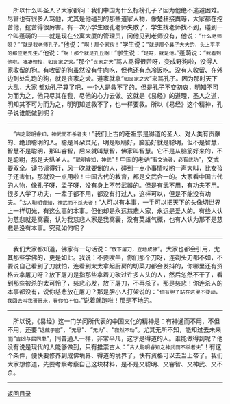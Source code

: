 &emsp;所以什么叫圣人？大家都问：我们中国为什么标榜孔子？因为他绝不逃避困难。尽管也有很多人骂他，尤其是他碰到的那些道家人物，像楚狂接舆等，大家都在挖苦他，挖苦得很厉害。有一次小学生跟孔老师失散了，学生找老师找不到，碰到一个叫蓬萌的——就是现在公寓大厦的管理员，问他见到老师没有，他说：“``什么老师呀？``”“``就是我老师孔子。``”他说：“``啊！那个家伙！``”学生说：“``就是那个鼻子大大的，头上平平的那位老先生。``”他说：“``啊！那个就是孔丘啊！``”学生说：“``是呀，就是他。``”蓬萌说：“``我看到他啦。凄凄惶惶，如丧家之犬。``”那个“``丧家之犬``”骂人骂得很苦呀，变成野狗啦，没得人家收留的狗。有收留的狗虽然没有牛肉吃，但也还有点冷饭吃。没有人收留、在外边到处乱跑的狗，就是丧家之犬。道家就拿“``如丧家之犬``”来骂孔子。因为那时天下大乱，大家 都劝孔子算了吧，一个人是救不了的。但是孔子不变初衷，明知不可为而为之，他只尽其在我，尽他的心力去做。这就是《易经》的道理，圣人之道，明知其不可为而为之，明明知道救不了，也一样要救。所以《易经》这个精神，孔子说谁能做到呢？
___
&emsp;“``古之聪明睿知，神武而不杀者夫！``”我们上古的老祖宗是得道的圣人、对人类有贡献的、绝顶聪明的人。聪是耳朵灵光，明是眼睛好，脑筋好就是聪明，但不是智慧，智慧不是聪明，那叫睿智，后来就叫慧智，佛家叫智慧。它不是从脑筋好来的，不是聪明，那是天纵圣人。“``聪明睿知，神武``”！中国的老话“``有文治者，必有武功``”，文武要双全。读书读得好，风一吹就要倒的人，碰到一点小事情哎哟一声大叫，比女孩子还害怕，那就没一点用啦！中国古代的教育，都是文武合一的。大家看中国古代的人物，像孔子呀，孟子呀，没有身上不带武器的。但是有武不用，有功夫不用。很多人学了功夫，一辈子都不用，都没有打过人，这样可以，但是不能没有功夫。“``古人聪明睿知，神武而不杀夫者！``”人可以有本事，一手可以把天下的头像切世界上一样切光，有这么高的本事。但他却是永远慈悲人家，永远是爱人的。有些人认为慈悲就是窝囊，认为我慈悲人家是我窝囊，没有英雄气概，也有人认为那不是慈悲是没有本事。究竟如何呢？
___
&emsp;我们大家都知道，佛家有一句话说：“``放下屠刀，立地成佛``”。大家也都会引用，尤其那些学佛的，更是如此。我说：不要吹牛，你们那个刀呀，连剃头刀都不如，不要说自己看到了刀就怕，连看到太太拿起厨房的切菜刀都会发抖的，你哪里还有资格去拿屠刀呀？放下屠刀是指那些拿着刀砍过许多人头的人，然后忽然不干了，看到那些被杀的太可怜了，慈悲心发，放下屠刀，不再杀了。那是慈悲！你连杀人的本事都没有，说你慈悲放在屠刀？那是胆小人打架说的：“``你有胆子站在这里不要动，我回去叫我哥哥来，看你怕不怕。``”说着就跑啦！那是不地的。
___
&emsp;所以说，《易经》这一门学问所代表的中国文化的精神是：有神通而不用，不但不用，还要“``退藏于密``”，“``无思``”、“``无为``”、“``寂然不动``”。尤其无所不知，能知过去未来而“``吉凶与民同患``”，同普通人一样，非常平凡，这才是得道的人。谁能做得到呢？他没有说是现代的人能够做到，只有推崇古人：“``古人聪明睿知之神武而不杀者夫``”！有这个条件，便快要修养到成佛境界、得道的境界了，快有资格可以去当上帝了。我们大家想修道，先要考察考察自己这块材料，是不是又聪明、又睿智、又神武、又不杀。
___
[返回目录](../../../master/README.md#目录)